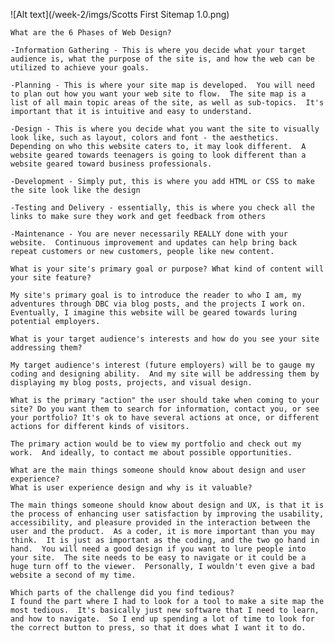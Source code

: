 ![Alt text](/week-2/imgs/Scotts First Sitemap 1.0.png)


    What are the 6 Phases of Web Design?

    -Information Gathering - This is where you decide what your target audience is, what the purpose of the site is, and how the web can be utilized to achieve your goals.

    -Planning - This is where your site map is developed.  You will need to plan out how you want your web site to flow.  The site map is a list of all main topic areas of the site, as well as sub-topics.  It's important that it is intuitive and easy to understand.

    -Design - This is where you decide what you want the site to visually look like, such as layout, colors and font - the aesthetics.  Depending on who this website caters to, it may look different.  A website geared towards teenagers is going to look different than a website geared toward business professionals.

    -Development - Simply put, this is where you add HTML or CSS to make the site look like the design

    -Testing and Delivery - essentially, this is where you check all the links to make sure they work and get feedback from others

    -Maintenance - You are never necessarily REALLY done with your website.  Continuous improvement and updates can help bring back repeat customers or new customers, people like new content.

    What is your site's primary goal or purpose? What kind of content will your site feature?

    My site's primary goal is to introduce the reader to who I am, my adventures through DBC via blog posts, and the projects I work on.  Eventually, I imagine this website will be geared towards luring potential employers.
    
    What is your target audience's interests and how do you see your site addressing them?

    My target audience's interest (future employers) will be to gauge my coding and designing ability.  And my site will be addressing them by displaying my blog posts, projects, and visual design.

    What is the primary "action" the user should take when coming to your site? Do you want them to search for information, contact you, or see your portfolio? It's ok to have several actions at once, or different actions for different kinds of visitors.

    The primary action would be to view my portfolio and check out my work.  And ideally, to contact me about possible opportunities.

    What are the main things someone should know about design and user experience?
    What is user experience design and why is it valuable? 

    The main things someone should know about design and UX, is that it is the process of enhancing user satisfaction by improving the usability, accessibility, and pleasure provided in the interaction between the user and the product.  As a coder, it is more important than you may think.  It is just as important as the coding, and the two go hand in hand.  You will need a good design if you want to lure people into your site.  The site needs to be easy to navigate or it could be a huge turn off to the viewer.  Personally, I wouldn't even give a bad website a second of my time.
    
    Which parts of the challenge did you find tedious?
    I found the part where I had to look for a tool to make a site map the most tedious.  It's basically just new software that I need to learn, and how to navigate.  So I end up spending a lot of time to look for the correct button to press, so that it does what I want it to do.